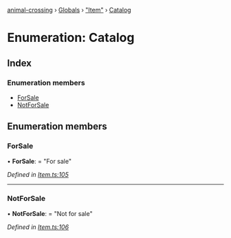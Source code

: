 [animal-crossing](../README.md) › [Globals](../globals.md) › ["Item"](../modules/_item_.md) › [Catalog](_item_.catalog.md)

# Enumeration: Catalog

## Index

### Enumeration members

* [ForSale](_item_.catalog.md#forsale)
* [NotForSale](_item_.catalog.md#notforsale)

## Enumeration members

###  ForSale

• **ForSale**: = "For sale"

*Defined in [Item.ts:105](https://github.com/Norviah/animal-crossing/blob/cd5681f/module/types/Item.ts#L105)*

___

###  NotForSale

• **NotForSale**: = "Not for sale"

*Defined in [Item.ts:106](https://github.com/Norviah/animal-crossing/blob/cd5681f/module/types/Item.ts#L106)*
